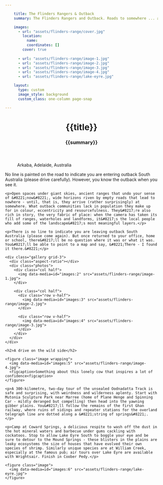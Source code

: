 ```yaml
---

    title: The Flinders Rangers & Outback
    summary: The Flinders Rangers and Outback. Roads to somewhere ... afternoon drinks. It may be hard to define, but the rich history and stunning landscape of the outback provides an ideal backdrop for journeys of discovery, writes Max Anderson.

    images:
      - url: "assets/flinders-range/cover.jpg"
        location:
          name:
          coordinates: []
        cover: true
        
      - url: "assets/flinders-range/image-1.jpg"
      - url: "assets/flinders-range/image-2.jpg"
      - url: "assets/flinders-range/image-3.jpg"
      - url: "assets/flinders-range/image-4.jpg"
      - url: "assets/flinders-range/lake-eyre.jpg"

    layout:
      type: custom
      image_style: background
      custom_class: one-column page-snap

---
```


<figure class='cover-area image' style="background-image: url({{ cover_url }})">
  <header>
    <h1 class='title'>{{title}}</h1>
    <h3 class='subtitle'>{{summary}}</h3>
  </header>
  <figcaption>Arkaba, Adelaide, Australia</figcaption>
  <a href='geo:-30.0588604,138.9712576?label=Flinders Range' class='show-map'><i class='icon-ios7-world-outline'></i></a>
  <a href='#' class='page-scroll'><i class='icon-ios7-arrow-down'></i></a>
</figure>

<div class="content">
  <div class="body">
    <p>No line is painted on the road to indicate you are entering outback South Australia (please drive carefully). However, you know the outback when you see it.</p>

    <p>Open spaces under giant skies, ancient ranges that undo your sense of &#8221;now&#8221;, wide horizons riven by empty roads that lead to nowhere - until, that is, they arrive (rather surprisingly) at somewhere. What outback communities lack in population they make up for in colour, eccentricity and resourcefulness. They&#8217;re also rich in story, the very fabric of place: when the camera has taken its fill of ranges, waterholes and landforms, it&#8217;s the local people who add some of the landscape&#8217;s most meaningful layers.</p>

    <p>There is no line to indicate you are leaving outback South Australia (please come again). But once returned to your office, home or school, there&#8217;ll be no question where it was or what it was. You&#8217;ll be able to point to a map and say, &#8221;There - I found it there.&#8221;</p>

    <div class="gallery grid-3">
      <div class="aspect-ratio"></div>
      <div class="photos">
        <div class="col half">
          <img data-media=id="images:2" src="assets/flinders-range/image-1.jpg">
        </div>
    
        <div class="col half">
          <div class="row v-half">
            <img data-media=id="images:3" src="assets/flinders-range/image-2.jpg">
          </div>
        
          <div class="row v-half">      
            <img data-media=id="images:4" src="assets/flinders-range/image-3.jpg">
          </div>
        </div>
      </div>
    </div>

    <h2>A drive on the wild side</h2>

    <figure class="image wrapping">
      <img data-media=id="images:5" src="assets/flinders-range/image-4.jpg">
      <figcaption>Something about this lonely cow that inspires a lot of confidence<figcaption>
    </figure>

    <p>A 300-kilometre, two-day tour of the unsealed Oodnadatta Track is safe and surprising, with weirdness and wilderness aplenty. Start with Mutonia Sculpture Park near Marree (home of Plane Henge and Spinning Car - mildly deranged but compelling) then head into the yawning gibber plains. You&#8217;ll follow the remains of the first Ghan railway, where ruins of sidings and repeater stations for the overland telegraph line are dotted along a &#8221;string of springs&#8221;. </p>

    <p>Camp at Coward Springs, a delicious respite to wash off the dust in the hot mineral waters and barbecue under gums cackling with cockatoos. Stop to allow Lake Eyre South to boggle your eye and be sure to detour to the Mound Springs - these blisters in the plains are leaky ecosystems the size of houses that have evolved their own species of shrimp. Similarly unique species are at William Creek, especially at the famous pub; air tours over Lake Eyre are available with Wrightsair. Finish in Coober Pedy.</p>

    <figure class="image">
      <img data-media=id="images:6" src="assets/flinders-range/lake-eyre.jpg">
    </figure>

  </div>
</div>
